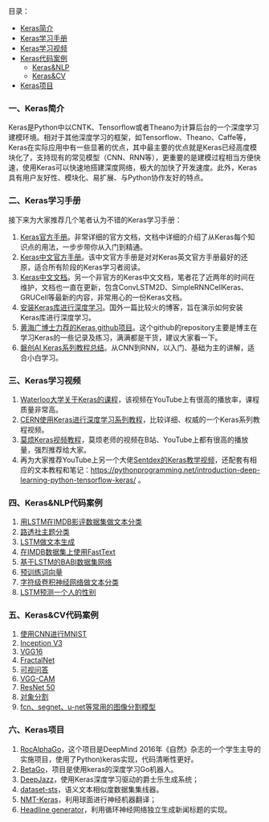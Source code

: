 目录：
- [Keras简介](#一Keras简介)
- [Keras学习手册](#二Keras学习手册)
- [Keras学习视频](#三Keras学习视频)
- [Keras代码案例](#四Keras&NLP代码案例)
    - [Keras&NLP](#四Keras&NLP代码案例)
    - [Keras&CV](#五Keras&CV代码案例)
- [Keras项目](#六Keras项目)

### 一、Keras简介

Keras是Python中以CNTK、Tensorflow或者Theano为计算后台的一个深度学习建模环境。相对于其他深度学习的框架，如Tensorflow、Theano、Caffe等，Keras在实际应用中有一些显著的优点，其中最主要的优点就是Keras已经高度模块化了，支持现有的常见模型（CNN、RNN等），更重要的是建模过程相当方便快速，使用Keras可以快速地搭建深度网络，极大的加快了开发速度。此外，Keras具有用户友好性、模块化、易扩展、与Python协作友好的特点。

### 二、Keras学习手册

接下来为大家推荐几个笔者认为不错的Keras学习手册：

1. [Keras官方手册](https://keras.io/)。非常详细的官方文档，文档中详细的介绍了从Keras每个知识点的用法，一步步带你从入门到精通。
2. [Keras中文官方手册](https://keras.io/zh/)。该中文官方手册是对对Keras英文官方手册最好的还原，适合所有阶段的Keras学习者阅读。
3. [Keras中文文档](https://keras-cn.readthedocs.io/en/latest/)。另一个非官方的Keras中文文档，笔者花了近两年的时间在维护，文档也一直在更新，包含ConvLSTM2D、SimpleRNNCellKeras、GRUCell等最新的内容，非常用心的一份Keras文档。
4. [安装Keras库进行深度学习](http://www.pyimagesearch.com/2016/07/18/installing-keras-for-deep-learning/)。国外一篇比较火的博客，旨在演示如何安装Keras库进行深度学习。
5. [黄海广博士力荐的Keras github项目](https://github.com/erhwenkuo/deep-learning-with-keras-notebooks)。这个github的repository主要是博主在学习Keras的一些记录及练习，满满都是干货，建议大家看一下。
6. [磐创AI Keras系列教程总结](http://www.tensorflownews.com/series/keras-tutorial/)。从CNN到RNN，以入门、基础为主的讲解，适合小白学习。

### 三、Keras学习视频

1. [Waterloo大学关于Keras的课程](https://www.youtube.com/watch?v=Tp3SaRbql4k)，该视频在YouTube上有很高的播放率，课程质量非常高。
2. [CERN使用Keras进行深度学习系列教程](http://cds.cern.ch/record/2157570?ln=en)，比较详细、权威的一个Keras系列教程视频。
3. [莫烦Keras视频教程](https://www.bilibili.com/video/av16910214/)，莫烦老师的视频在B站、YouTube上都有很高的播放量，强烈推荐给大家。
4. 再为大家推荐YouTube上另一个大佬[Sentdex的Keras教学视频](https://www.youtube.com/watch?v=wQ8BIBpya2k)，还配套有相应的文本教程和笔记：https://pythonprogramming.net/introduction-deep-learning-python-tensorflow-keras/ 。

### 四、Keras&NLP代码案例

1. [用LSTM在IMDB影评数据集做文本分类](https://github.com/fchollet/keras/blob/master/examples/imdb_lstm.py)
2. [路透社主题分类](https://github.com/fchollet/keras/blob/master/examples/reuters_mlp.py)
3. [LSTM做文本生成](https://github.com/fchollet/keras/blob/master/examples/lstm_text_generation.py)
4. [在IMDB数据集上使用FastText](https://github.com/fchollet/keras/blob/master/examples/imdb_fasttext.py)
5. [基于LSTM的BABI数据集网络](https://github.com/keras-team/keras/blob/master/examples/reuters_mlp.py)
6. [预训练词向量](https://github.com/keras-team/keras/blob/master/examples/pretrained_word_embeddings.py)
7. [字符级卷积神经网络做文本分类](https://github.com/johnb30/py_crepe)
8. [LSTM预测一个人的性别](https://github.com/divamgupta/lstm-gender-predictor)

### 五、Keras&CV代码案例

1. [使用CNN进行MNIST](https://github.com/fchollet/keras/blob/master/examples/mnist_cnn.py)
2. [Inception V3](https://github.com/fchollet/keras/blob/master/examples/inception_v3.py)
3. [VGG16](https://gist.github.com/baraldilorenzo/07d7802847aaad0a35d3	)
4. [FractalNet](https://github.com/snf/keras-fractalnet)
5. [可视问答](https://github.com/avisingh599/visual-qa)
6. [VGG-CAM](https://github.com/tdeboissiere/VGG16CAM-keras)
7. [ResNet 50](https://github.com/keras-team/keras/pull/3266/files)
8. [对象分割](https://github.com/abbypa/NNProject_DeepMask)
9. [fcn、segnet、u-net等常用的图像分割模型](https://github.com/divamgupta/image-segmentation-keras)

### 六、Keras项目
1. [RocAlphaGo](https://github.com/Rochester-NRT/RocAlphaG)，这个项目是DeepMind 2016年《自然》杂志的一个学生主导的实施项目，使用了Python)keras实现，代码清晰性更好。
2. [BetaGo](https://github.com/maxpumperla/betago)，项目是使用keras的深度学习Go机器人。
3. [DeepJazz](https://github.com/jisungk/deepjazz)，使用Keras深度学习驱动的爵士乐生成系统；
4. [dataset-sts](https://github.com/brmson/dataset-sts)，语义文本相似度数据集集线器。
5. [NMT-Keras](https://github.com/lvapeab/nmt-keras)，利用球面进行神经机器翻译；
6. [Headline generator](https://github.com/udibr/headlines)，利用循环神经网络独立生成新闻标题的实现。


